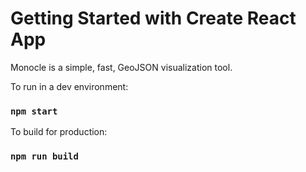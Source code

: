 # Getting Started with Create React App

Monocle is a simple, fast, GeoJSON visualization tool.

To run in a dev environment:
### `npm start`


To build for production:
### `npm run build`
